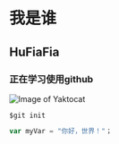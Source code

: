 # 我是谁
## HuFiaFia
### 正在学习使用github
![Image of Yaktocat](https://octodex.github.com/images/yaktocat.png)
```
$git init
```
``` javascript
var myVar = "你好，世界！"；
```
